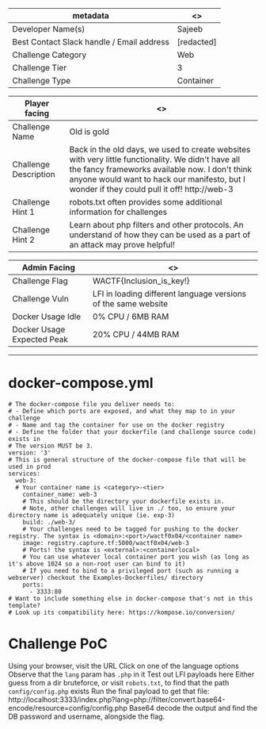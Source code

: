 | metadata | <> |
|--- | --- |
| Developer Name(s) | Sajeeb |
| Best Contact Slack handle / Email address | [redacted] |
| Challenge Category | Web |
| Challenge Tier | 3 |
| Challenge Type | Container |

| Player facing | <> |
|--- | --- |
|Challenge Name | Old is gold |
|Challenge Description | Back in the old days, we used to create websites with very little functionality. We didn't have all the fancy frameworks available now. I don't think anyone would want to hack our manifesto, but I wonder if they could pull it off! http://web-3 | 
|Challenge Hint 1 | robots.txt often provides some additional information for challenges |
|Challenge Hint 2 | Learn about php filters and other protocols. An understand of how they can be used as a part of an attack may prove helpful! |

| Admin Facing | <> |
|--- | --- |
|Challenge Flag| WACTF{Inclusion_is_key!} |
|Challenge Vuln| LFI in loading different language versions of the same website |
|Docker Usage Idle| 0% CPU / 6MB RAM |
|Docker Usage Expected Peak| 20% CPU / 44MB RAM |
---
# docker-compose.yml
```
# The docker-compose file you deliver needs to:
# - Define which ports are exposed, and what they map to in your challenge
# - Name and tag the container for use on the docker registry
# - Define the folder that your dockerfile (and challenge source code) exists in
# The version MUST be 3.
version: '3'
# This is general structure of the docker-compose file that will be used in prod
services:
  web-3:
  # Your container name is <category>-<tier>
    container_name: web-3
    # This should be the directory your dockerfile exists in.
    # Note, other challenges will live in ./ too, so ensure your directory name is adequately unique (ie. exp-3)
    build: ./web-3/
    # Your challenges need to be tagged for pushing to the docker registry. The syntax is <domain>:<port>/wactf0x04/<container name>
    image: registry.capture.tf:5000/wactf0x04/web-3
    # Ports! the syntax is <external>:<containerlocal>
    # You can use whatever local container port you wish (as long as it's above 1024 so a non-root user can bind to it)
    # If you need to bind to a privileged port (such as running a webserver) checkout the Examples-Dockerfiles/ directory
    ports:
      - 3333:80
# Want to include something else in docker-compose that's not in this template?
# Look up its compatibility here: https://kompose.io/conversion/
```

# Challenge PoC
Using your browser, visit the URL
Click on one of the language options
Observe that the `lang` param has `.php` in it
Test out LFI payloads here
Either guess from a dir bruteforce, or visit `robots.txt`, to find that the path `config/config.php` exists
Run the final payload to get that file:
http://localhost:3333/index.php?lang=php://filter/convert.base64-encode/resource=config/config.php
Base64 decode the output and find the DB password and username, alongside the flag.